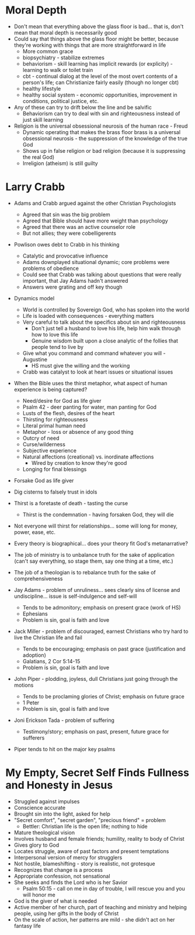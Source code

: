 # Moral Depth

* Don't mean that everything above the glass floor is bad... that is, don't mean that moral depth is necessarily good
* Could say that things above the glass floor might be better, because they're working with things that are more straightforward in life
  * More common grace
  * biopsychiatry - stabilize extremes
  * behaviorism - skill learning has implicit rewards (or explicity) - learning to walk or toilet train
  * cbt - continual dialog at the level of the most overt contents of a person's life; can Christianize fairly easily (though no longer cbt)
  * healthy lifestyle
  * healthy social system - economic opportunities, improvement in conditions, political justice, etc.
* Any of these can try to drift below the line and be salvific 
  * Behaviorism can try to deal with sin and righteousness instead of just skill learning
* Religion is the universal obsessional neurosis of the human race - Freud
  * Dynamic operating that makes the brass floor brass is a universal obsessional neurosis - the suppression of the knowledge of the true God
  * Shows up in false religion or bad religion (because it is suppressing the real God)
  * Irreligion (atheism) is still guilty

# Larry Crabb

* Adams and Crabb argued against the other Christian Psychologists
  * Agreed that sin was the big problem
  * Agreed that Bible should have more weight than psychology
  * Agreed that there was an active counselor role
  * But not allies; they were cobelligerents
* Powlison owes debt to Crabb in his thinking
  * Catalytic and provocative influence
  * Adams downplayed situational dynamic; core problems were problems of obedience
  * Could see that Crabb was talking about questions that were really important, that Jay Adams hadn't answered
  * Answers were grating and off key though
* Dynamics model
  * World is controlled by Sovereign God, who has spoken into the world
  * Life is loaded with consequences - everything matters
  * Very careful to talk about the specifics about sin and righteousness
    * Don't just tell a husband to love his life, help him walk through how to love this life
    * Genuine wisdom built upon a close analytic of the follies that people tend to live by
  * Give what you command and command whatever you will - Augustine
    * HS must give the willing and the working
  * Crabb was catalyst to look at heart issues or situational issues

* When the Bible uses the thirst metaphor, what aspect of human experience is being captured?
  * Need/desire for God as life giver
  * Psalm 42 - deer panting for water, man panting for God
  * Lusts of the flesh, desires of the heart
  * Thirsting for righteousness
  * Literal primal human need
  * Metaphor - loss or absence of any good thing
  * Outcry of need
  * Curse/wilderness
  * Subjective experience
  * Natural affections (creational) vs. inordinate affections
    * Wired by creation to know they're good
  * Longing for final blessings
* Forsake God as life giver
* Dig cisterns to falsely trust in idols
* Thirst is a foretaste of death - tasting the curse
  * Thirst is the condemnation - having forsaken God, they will die
* Not everyone will thirst for relationships... some will long for money, power, ease, etc.
* Every theory is biographical... does your theory fit God's metanarrative?

* The job of ministry is to unbalance truth for the sake of application (can't say everything, so stage them, say one thing at a time, etc.)
* The job of a theologian is to rebalance truth for the sake of comprehensiveness

* Jay Adams - problem of unruliness... sees clearly sins of license and undiscipline... issue is self-indulgence and self-will
  * Tends to be admonitory; emphasis on present grace (work of HS)
  * Ephesians
  * Problem is sin, goal is faith and love
* Jack Miller - problem of discouraged, earnest Christians who try hard to live the Christian life and fail
  * Tends to be encouraging; emphasis on past grace (justification and adoption)
  * Galatians, 2 Cor 5:14-15
  * Problem is sin, goal is faith and love
* John Piper - plodding, joyless, dull Christians just going through the motions
  * Tends to be proclaming glories of Christ; emphasis on future grace
  * 1 Peter
  * Problem is sin, goal is faith and love
* Joni Erickson Tada - problem of suffering
  * Testimony/story; emphasis on past, present, future grace for sufferers

* Piper tends to hit on the major key psalms

# My Empty, Secret Self Finds Fullness and Honesty in Jesus

* Struggled against impulses
* Conscience accurate
* Brought sin into the light, asked for help
* "Secret comfort", "secret garden", "precious friend" = problem
  * Bettler: Christian life is the open life; nothing to hide
* Mature theological vision
* Involves husband and female friends; humility, reality to body of Christ
* Gives glory to God
* Locates struggle, aware of past factors and present temptations
* Interpersonal version of mercy for strugglers
* Not hostile, blameshifting - story is realistic, not grotesque
* Recognizes that change is a process
* Appropriate confession, not sensational
* She seeks and finds the Lord who is her Savior
  * Psalm 50:15 - call on me in day of trouble, I will rescue you and you will honor me
* God is the giver of what is needed
* Active member of her church, part of teaching and ministry and helping people, using her gifts in the body of Christ
* On the scale of action, her patterns are mild - she didn't act on her fantasy life
